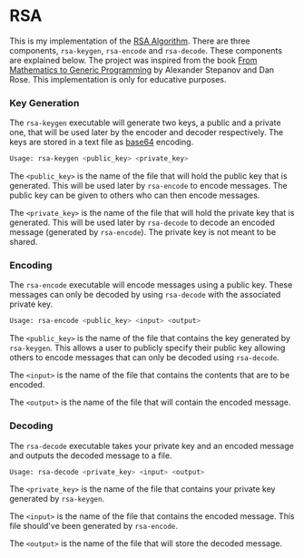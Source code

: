# RSA

This is my implementation of the [RSA
Algorithm](https://en.wikipedia.org/wiki/RSA_(cryptosystem)).  There are three
components, `rsa-keygen`, `rsa-encode` and `rsa-decode`. These components are
explained below. The project was inspired from the book [From Mathematics to
Generic Programming](https://www.fm2gp.com) by Alexander Stepanov and Dan Rose.
This implementation is only for educative purposes.

### Key Generation

The `rsa-keygen` executable will generate two keys, a public and a private one,
that will be used later by the encoder and decoder respectively. The keys are
stored in a text file as [base64](https://en.wikipedia.org/wiki/Base64)
encoding.

```sh
Usage: rsa-keygen <public_key> <private_key>
```

The `<public_key>` is the name of the file that will hold the public key that
is generated. This will be used later by `rsa-encode` to encode messages. The
public key can be given to others who can then encode messages.

The `<private_key>` is the name of the file that will hold the private key that
is generated. This will be used later by `rsa-decode` to decode an encoded
message (generated by `rsa-encode`). The private key is not meant to be shared.

### Encoding

The `rsa-encode` executable will encode messages using a public key. These
messages can only be decoded by using `rsa-decode` with the associated private
key.

```sh
Usage: rsa-encode <public_key> <input> <output>
```

The `<public_key>` is the name of the file that contains the key generated by
`rsa-keygen`. This allows a user to publicly specify their public key allowing
others to encode messages that can only be decoded using `rsa-decode`.

The `<input>` is the name of the file that contains the contents that are to be
encoded.

The `<output>` is the name of the file that will contain the encoded message.

### Decoding

The `rsa-decode` executable takes your private key and an encoded message and
outputs the decoded message to a file.

```sh
Usage: rsa-decode <private_key> <input> <output>
```

The `<private_key>` is the name of the file that contains your private key
generated by `rsa-keygen`.

The `<input>` is the name of the file that contains the encoded message. This
file should've been generated by `rsa-encode`.

The `<output>` is the name of the file that will store the decoded message.
